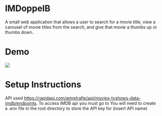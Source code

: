# IMDoppelB

A small web application that allows a user to search for a movie title, view a carousel of movie titles from the search, and give that movie a thumbs up or thumbs down.

# Demo
![](name-of-giphy.gif)



# Setup Instructions

API used https://rapidapi.com/amrelrafie/api/movies-tvshows-data-imdb/endpoints. 
To access IMDB api you must go to 
You will need to create a .env file in the root directory to store the API key for (insert API name)